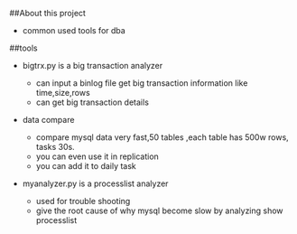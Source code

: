 ##About this project

* common used tools for dba

##tools

* bigtrx.py is a big transaction analyzer
    *  can input a binlog file get big transaction information like time,size,rows
    *  can get big transaction details
* data compare
    * compare mysql data very fast,50 tables ,each table has 500w rows, tasks 30s.
    * you can even use it in replication
    * you can add it to daily task

* myanalyzer.py is a processlist analyzer
    *  used for trouble shooting
    *  give the root cause of why mysql become slow by analyzing show processlist
    




